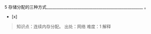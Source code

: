 5
存储分配的三种方式__________________________________________________ 。
- [x]  

> 知识点：连续内存分配。
> 出处：网络
> 难度：1
> 解释
